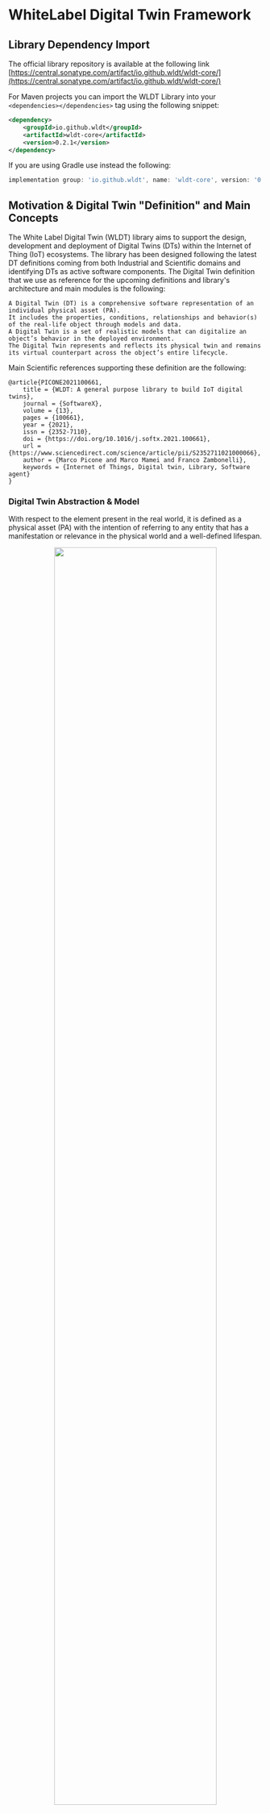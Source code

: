 # WhiteLabel Digital Twin Framework

## Library Dependency Import

The official library repository is available at the following link [https://central.sonatype.com/artifact/io.github.wldt/wldt-core/](https://central.sonatype.com/artifact/io.github.wldt/wldt-core/)

For Maven projects you can import the WLDT Library into your ``<dependencies></dependencies>`` tag using the following snippet:

```xml
<dependency>
    <groupId>io.github.wldt</groupId>
    <artifactId>wldt-core</artifactId>
    <version>0.2.1</version>
</dependency>
```

If you are using Gradle use instead the following: 

```groovy
implementation group: 'io.github.wldt', name: 'wldt-core', version: '0.2.1'
```

## Motivation & Digital Twin "Definition" and Main Concepts

The White Label Digital Twin (WLDT) library aims to support the design, development and deployment of Digital Twins (DTs) 
within the Internet of Thing (IoT) ecosystems. The library has been designed following the latest DT definitions 
coming from both Industrial and Scientific domains and identifying DTs as active software components. 
The Digital Twin definition that we use as reference for the upcoming definitions and library's architecture and main 
modules is the following:

```text
A Digital Twin (DT) is a comprehensive software representation of an individual physical asset (PA). 
It includes the properties, conditions, relationships and behavior(s) of the real-life object through models and data. 
A Digital Twin is a set of realistic models that can digitalize an object’s behavior in the deployed environment. 
The Digital Twin represents and reflects its physical twin and remains its virtual counterpart across the object’s entire lifecycle.
```
Main Scientific references supporting these definition are the following: 

```
@article{PICONE2021100661,
    title = {WLDT: A general purpose library to build IoT digital twins},
    journal = {SoftwareX},
    volume = {13},
    pages = {100661},
    year = {2021},
    issn = {2352-7110},
    doi = {https://doi.org/10.1016/j.softx.2021.100661},
    url = {https://www.sciencedirect.com/science/article/pii/S2352711021000066},
    author = {Marco Picone and Marco Mamei and Franco Zambonelli},
    keywords = {Internet of Things, Digital twin, Library, Software agent}
}
```

### Digital Twin Abstraction & Model 

With respect to the element present in the real world, 
it is defined as a physical asset (PA) with the intention of referring to any entity 
that has a manifestation or relevance in the physical world and a well-defined lifespan.

<div align="center">
  <img class="center" src="images/abstract_dt_structure.jpeg" width="80%">
</div>

The previous Figure schematically illustrates the main component of an abstract Digital Twin and clarifies its 
responsibility to be a bridge between the cyber and the physical world. 
The blueprint components (then mapped into the WLDT Library) are:

- **Physical Interface** The entity in charge of both the initial *digitalization* o *shadowing* process and the perpetual responsibility
to keep the DT and PA in synch during its life cycle. It can execute multiple **Physical Asset Adapters** to interact with the PA and detect and
digitalize the physical event coming from the physical entity according to its nature and the supported protocols and data formats (e.g., through HTTP and JSON).
- **Digital Interface** The component complementary to the Physical Interface and in charge of handling DT's internal variations and events 
towards external digital entities and consumers.  It executes multiple and reusable **Digital Adapters** in charge of handling digital interactions and events 
and responsible for making the DT interoperable with external applications.
- **DT's Model** The module defining the DT's behaviour and its augmented functionalities. It supports the execution of different configurable
and reusable modules and functionalities handling both physical and digial events according to the implemented behaviour.
Furthermore, the Model is the component responsible to handle and keep updated the Digital Twin State as described in the following sections.

The Digital Twin ``Model``(M) allows capturing and representing the PA at an appropriate level of abstraction, 
i.e., avoiding irrelevant aspects for its purpose and modeling only domain-level information rather than technological ones. 
Finally, the link between the physical and digital copy is defined as shadowing. Specifically, 
the term defines the process that enables continuous and (almost) real-time updating of the internal state of the DT in relation to changes 
that occur in the PA.

Each DT is thus equipped with an internal model, which defines how the PA is represented in the digital level. 
The DT's representation denoted as **Digital Twin State** supported and defined through M is defined in terms of:

- **Properties**: represent the observable attributes of the corresponding PA as labeled data 
whose values can dynamically change over time, in accordance with the evolution of the PA's state.
- **Events**: represent the domain-level events that can be observed in the PA.
- **Relationships**: represent the links that exist between the modeled PA and other physical
assets of the organizations through links to their corresponding Digital Twins. 
Like properties, relationships can be observed, dynamically created, and change over time, 
but unlike properties, they are not properly part of the PA's state but of its operational context 
(e.g., a DT of a robot within a production line).
- **Actions**: represent the actions that can be invoked on the PA through interaction with the DT or directly 
on the DT if they are not directly available on the PA (the DT is augmenting the physical capabilities).

Once the model M is defined, the dynamic state of the DT (SDT) can be defined by through the combination of 
its *properties*, *events*, *relationships* and *actions* associated to the DT *timestamp* that represents the current time of
synchronization between the physical and digital counterparts.

### The Shadowing Process

The *shadowing* process (also known as replication of digitalization) allows to keep the 
Digital Twin State synchronized with that of the corresponding physical resource 
according to what is defined by the model M. Specifically, each relevant update of the PA state (SPA) 
is translated into a sequence of 3 main steps:

- each relevant change in physical asset state is modeled by a ``physical_event`` (``e_pa``);
- the event is propagated to the DT;
- given the new ``physical_event``, the DT's is updated through the application of a *shadowing function*, 
which depends on the model M

The shadowing process allows also the DT to reflect and invoke possible actions of the PA.
The DT receives an action request (denoted as ``digital_action``) on its digital interface, applies the shadowing function to validate it and then 
propagates the request through its physical interface. 
An important aspect to emphasize is that the request for a ``digital_action`` does not 
directly change the state of the DT since any changes can only occur as a result of the 
shadowing function from the PA to the DT, as described earlier.

### Digital Twin Life Cycle

<p align="center">
  <img class="center" src="images/life_cycle.jpeg" width="80%">
</p>

The modeling of the concept of DT includes also the definition and characterization of its life cycle. 
Based on the scientific literature, we model (and then map into the library) a life cycle with 5 states 
through which the DT goes from when it is executed to when it is stopped. 
The previous Figure shows a graphical representation of the life cycle with the following steps:

- **Operating & Not Bound**: this is the state in which the DT is located following the initialization phase, 
indicating that all internal modules of the DT are active but there is no association yet with the corresponding PA.
- **Bound**: this is the state in which the DT transitions following the correct execution of the binding procedure. 
The binding procedure allows to connect the two parts and enables bidirectional flow of events.
- **Shadowed**: this is the state reached by the DT when the shadowing process begins and its state 
is correctly synchronized with that of the PA.
- **Out of Sync**: this is the state that determines the presence of errors in the shadowing process.
When in this state, the DT is not able to handle either state alignment events or those generated 
by the application layer.
- **Done**: this is the state that the DT reaches when the shadowing process is stopped, 
but the DT continues to be active to handle requests coming from external applications.

#### From Unbound to Bound

Taking into account the target reference Life Cycle the first point to address is how we can move from an `UnBound` state
to a `Bound` condition with respect to the relationship with the Physical Layer. 

<p align="center">
  <img class="center" src="images/unbound_to_bound.jpeg" width="80%">
</p>

The previous Figure illustrates a simple scenario where a Physical Asset uses two protocols (P1 and P2) to communicate and it is 
connected to the Digital Twin through a DT's Physical Interface enabled with two dedicated Adapters for protocol P1 and P2.
In order to move from the Unbound to Bound state the DT should be aware of the description of the target asset with respect to
the two protocols. For example through P1 the asset exposes telemetry data (e.g., light bulb status and energy consumption) 
while on P2 allows incoming action requests (e.g., turn on/off the light). The Digital Twin can start the shadowing process 
only when it is bound and has a description of the properties and capabilities of the associated physical counterpart.
The schematic procedure is illustrated in the following Figure: 

<p align="center">
  <img class="center" src="images/unbound_to_bound_steps.jpeg" width="80%">
</p>

Involved steps are: 

1. The Adapter P1 communicates with the PA through Protocol 1 and provides a ``Physical Asset Description`` from its perspective
2. The Adapter P2 communicates with the PA through Protocol 2 and provides a ``Physical Asset Description`` from its perspective
3. Only when all Physical Adapters have been correctly bound (it may require time) to the Physical Asset and the associated ``Physical Asset Descriptions`` 
have been generated, the DT can move from UnBound to Bound

Main core aspects associated to the concept of Physical Asset Description (PAD) are the following: 

- It is used to describe the list of **properties**, **actions** and **relationships** of a Physical Asset
- Each Physical Adapter generates a dedicated PAD associated to its perspective on the Physical Assets 
and its capabilities to read data and execute actions
- It is a responsibility of the DT to handle multiple descriptions in order to build the digital replica
- It will be used by the DT to handle the shadowing process and keep the digital replica synchronized with the physical counterpart

#### From Bound to Shadowed

Following the same approach described in the previous step we need to define a procedure to allow the DT to move from  a `Bound` state
to a `Shadowed` condition where the twin identified the interesting capabilities of the Physical Asset that has to be 
digitalized and according to the received Physical Asset Descriptions start the shadowing procedure to be synchronized with the physical world.

<p align="center">
  <img class="center" src="images/bound_to_shadowed.jpeg" width="80%">
</p>

As schematically illustrated in the previous Figure, involved steps are:

1. The Model defines which properties should be monitored on the Physical Asset and start observing 
them through the target adapters
2. Involved Physical Adapters communicate with the Physical Asset, receive data and generate Events (ePA) 
to notify about physical property changes
3. Received ePA will be used by the Digital Twin Model in order to run the
Shadowing function and compute the new DT State
4. The DT can move from the Bound to Shadowed phase until it is able to maintain a proper synchronization 
with the physical asset over time through its shadowing process and the generation and maintenance of the DT's State

The Digital Twin State is structured and characterized by the following elements:

- A list of properties
- A list of actions
- A list of relationships

Listed elements can be directly associated to the corresponding element of the Physical Asset or generated by DT Model 
combining multiple physical properties, actions or relationships at the same time. The Digital Twin State can be managed
through the Shadowing Function and exposes a set of methods for its manipulated. When there is a change in the DT State an event (eDT) will be generated

The manipulation of DT's State generates a set of DT's events (eDT) associated to each specific variation and evolution of the 
twin during its life cyle. These events are used by the Digital Interface and in particular by its Digital Adapters to 
expose the DT's State, its properties and capabilities to the external digital world. At the same time, eDT can be used by
Digital Adapters to trigger action on the DT and consequently to propagate (if acceptable and/or needed) 
the incoming request to the physical assets bound with the target DT. Supported events are illustrated in the following 
schema. 

<p align="center">
  <img class="center" src="images/wldt_digital_events.jpeg" width="80%">
</p>


## Library Structure & Basic Concepts

The WLDT framework intends to maximize modularity, re-usability and flexibility in order to effectively mirror
physical smart objects in their digital counterparts.  The proposed library focuses on the simplification of twins
design and development aiming to provide a set of core features and functionalities for the widespread
adoption of Internet of Things DTs applications.

A WLDT instance is a general purpose software entity
implementing all the features and functionalities of a Digital Twin running
in cloud or on the edge. It has the peculiar characteristic
to be generic and ``attachable'' to any physical thing in order to
impersonate and maintain its digital replica and extend the provided functionalities
for example through the support of additional protocols or a specific translation
or normalization for data and formats.

Hereafter, the requirements that led the design and development of the WLDT framework are:
- i) Simplicity - with WLDT developers must have the possibility to easily create a new instance by using
  existing modules or customizing the behavior according the need of their application scenario;
- ii) Extensibility - while WLDT must be as simple and light as possible,
  the API should be also easily extendible in order to let programmers to personalize
  the configuration and/or to add new features loading and executing multiple modules at the same times;
- iii) Portability & Micorservice Readiness - a digital twin implemented through WLDT must
  be able to run on any platform without changes and customization. Our goal is to have a simple and light core engine
  with a strategic set of IoT-oriented features allowing the developer to easily create DT applications modeled
  as independent software agents and packed as microservices.

In the following Figure, the main components that make up the architecture of WLDT are represented, 
and thus through which the individual Digital Twin is implemented. 
Specifically, from the image it is possible to identify the three levels on which the 
architecture is developed: the one related to the ``core`` of the library, the one that ``models`` the DT, 
and finally, that of the ``adapters``.

<p align="center">
  <img class="center" src="images/wldt_structure.jpeg" width="80%">
</p>

Each of this core components has the following main characteristics:

- **WLDT Engine**: Defines the multi-thread engine of the library allowing the execution and monitoring of 
multiple workers simultaneously. Therefore, the it is also responsible for orchestrating 
the different internal modules of the architecture while keeping track of each one, and it can be 
considered the core of the DT itself
- **WLDT Event Bus**: Represents the internal Event Bus, designed to support communication between 
the different components of the DT's instance. It allows defining customized events to model 
both physical and digital input and outputs. Each WLDT's component can publish on the shared Event Bus and define 
an Event Filter to specify which types of events it is interested in managing, 
associating a specific callback to each one to process the different messages.
- **WLDT Workers**: Models the basic internal component and actually constitutes 
the single executable element by the WLDT Engine. 
Except for the Digital Twin State, each of the modules described later defines a specific implementation of a WLDT Worker.
- **Digital Twin State**:  It structures the state of the DT by defining the list of properties, events, and actions. 
The different instances included in the lists can correspond directly to elements of the physical asset 
or can derive from their combination, in any case, it is the Shadowing Model Function (SMF) that defines 
the mapping, following the model defined by the designer. 
This component also exposes a set of methods to allow SMF manipulation. 
Every time the Digital Twin State is modified, the latter generates the corresponding DT's event to notify all the components 
about the variation. 
- **Shadowing Model Function**: It is the library component responsible for defining the behavior of 
the Digital Twin by interacting with the Digital Twin State. 
Specifically, it implements the shadowing process that allows keeping the 
DT synchronized with its physical entity. 
This component is based on a specific implementation of a WLDT Worker called Model Engine,
in order to be executed by the WLDT Engine.
The Shadowing Model Function is the fundamental component that must be extended by the DT designer 
to concretize its model. 
The shadowing function observes the life cycle of the Digital Twin to be notified of the different state changes. 
For example, it is informed when the DT enters the Bound state, i.e. when its Physical Adapters
have completed the binding procedure with the physical asset. This component also allows the designer
 to define the behavior of the DT in case a property is modified, an event is triggered, or an action is invoked.
- **Physical Adapter**: It defines the essential functionalities that the individual extensions, 
related to specific protocols, must implement. 
As provided by the DT definition, a DT can be equipped with multiple Physical Adapters 
in order to manage communication with the corresponding physical entity. 
Each will produce a Physical Asset Description (PAD), 
i.e., a description of the properties, events, actions, and relationships 
 that the physical asset exposes through the specific protocol. 
The DT transitions from the Unbound to the Bound state when all its Physical Adapters 
have produced their respective PADs. 
The Shadowing Model Function, following the DT model, 
selects the components of the various PADs that it is interested in managing.
- **Digital Adapter**: It provides the set of callbacks that each specific implementation can use
to be notified of changes in the DT state. 
Symmetrically to what happens with Physical Adapters, a Digital Twin can define 
multiple Digital Adapters to expose its state and functionality through different protocols.

Therefore, to create a Digital Twin using WLDT, it is necessary to define a Shadowing Model Function and 
at least one Physical Adapter and one Digital Adapter, in order to enable connection with the physical 
entity and allow the DT to be used by external applications. Once the 3 components are defined, 
it is possible to instantiate the WLDT Engine and, subsequently, start the lifecycle of the DT. 
In the following sections we will go through the fundamental steps to start working with the library and creating all 
the basic modules to design, develop and execute our first Java Digital Twin.

## Getting started

The steps that we have to follow in order to create our first (and super simple) Digital Twin are the following: 

- Physical Adapter
- Shadowing Function
- Digital Adapter
- Digital Twin Process

### Physical Adapter

The developer can use an existing Physical Adapter or create a new one to handle the communication with a specific physical twin. 
In this documentation we focus on the creation of a new Physical Adapter in order to explain library core functionalities. 
However, existing Physical Adapters can be found on the official repository and linked in the core documentation and webpage ([WLDT-GitHub](https://github.com/wldt)). 

In general WLDT Physical Adapter extends the class ``PhysicalAdapter`` and it is responsible to talk with the physical world and handling the following main tasks:
  - Generate a PAD describing the properties, events, actions and relationships available on the physical twin using the class ``PhysicalAssetDescription``
  - Generate Physical Event using the class ``PhysicalAssetEventWldtEvent`` associated to the variation of any aspect of the physical state (properties, events, and relationships)
  - Handle action request coming from the Digital World through the DT Shadowing Function by implementing the method ``onIncomingPhysicalAction`` and processing events modeled through the class ``PhysicalAssetActionWldtEvent``

Create a new class called ``TestPhysicalAdapter`` extending the library class ``PhysicalAdapter`` and implement the following methods: 
- ``onAdapterStart``: A callback method used to notify when the adapter has been effectively started withing the DT's life cycle
- ``onAdapterStop``: A call method invoked when the adapter has been stopped and will be dismissed by the core
- ``onIncomingPhysicalAction``: The callback method called when a new ``PhysicalAssetActionWldtEvent`` is sent by the Shadowing Function upon the receiving of a valid Digital Action through a Digital Adapter

Then you have to create a constructor for your Physical Adapter with a single String parameter representing the id of the adapter. 
This id will be used internally by the library to handle and coordinate multiple adapters, adapts logs and execute functions upon the arrival of a new event. 
The resulting empty class will the following: 

```java
public class TestPhysicalAdapter extends PhysicalAdapter {

    public TestPhysicalAdapter(String id) {
        super(id);
    }

    @Override
    public void onIncomingPhysicalAction(PhysicalAssetActionWldtEvent<?> physicalAssetActionWldtEvent) {
        
    }

    @Override
    public void onAdapterStart() {

    }

    @Override
    public void onAdapterStop() {

    }
}
```
In our test Physical Adapter example we are going to emulate the communication with an Internet of Things device with the following sensing and actuation characteristics: 

- A Temperature Sensor generating data about new measurements
- The possibility to generate OVER-HEATING events
- An action to set the target desired temperature resource

The first step will be to generate and publish the ``PhysicalAssetDescription`` (PAD) to describe the capabilities and the characteristics of our object allowing 
the Shadowing Function to decide how to digitalize its physical counterpart.
***Of course in our case the PAD is generated manually but according to the nature of the 
connected physical twin it can be automatically generated starting from a discovery or a configuration passed to the adapter.***

The generation of the PAD for each active Physical Adapter is the fundamental DT process to handle the binding procedure 
and to allow the Shadowing Function and consequently the core of the twin to be aware of what is available in the physical world and 
consequently decide what to observe and digitalize.

In order to publish the PAD we can update the onAdapterStart method with the following lines of code: 

```java
private final static String TEMPERATURE_PROPERTY_KEY = "temperature-property-key";
private final static String OVERHEATING_EVENT_KEY = "overheating-event-key";
private final static String SET_TEMPERATURE_ACTION_KEY = "set-temperatura-action-key";

@Override
public void onAdapterStart() {
    try {
        //Create an empty PAD
        PhysicalAssetDescription pad = new PhysicalAssetDescription();
        
        //Add a new Property associated to the target PAD with a key and a default resource
        PhysicalAssetProperty<Double> temperatureProperty = new PhysicalAssetProperty<Double>(TEMPERATURE_PROPERTY_KEY, 0.0);
        pad.getProperties().add(temperatureProperty);
        
        //Add the declaration of a new type of generated event associated to a event key
        // and the content type of the generated payload
        PhysicalAssetEvent overheatingEvent = new PhysicalAssetEvent(OVERHEATING_EVENT_KEY, "text/plain");
        pad.getEvents().add(overheatingEvent);
        
        //Declare the availability of a target action characterized by a Key, an action type
        // and the expected content type and the request body
        PhysicalAssetAction setTemperatureAction = new PhysicalAssetAction(SET_TEMPERATURE_ACTION_KEY, "temperature.actuation", "text/plain");
        pad.getActions().add(setTemperatureAction);
        
        //Notify the new PAD to the DT's Shadowing Function
        this.notifyPhysicalAdapterBound(pad);
        
        //TODO add here the Device Emulatio method 
        
    } catch (PhysicalAdapterException | EventBusException e) {
        e.printStackTrace();
    }
}
```

Now we need a simple code to emulate the generation of new temperature measurements and over-heating events.
In a real Physical Adapter implementation we have to implement the real communication with the physical twin in
order to read its state variation over time according to the supported protocols. 
In our simplified Physical Adapter we can the following function:

```java
private final static int MESSAGE_UPDATE_TIME = 1000;
private final static int MESSAGE_UPDATE_NUMBER = 10;
private final static double TEMPERATURE_MIN_VALUE = 20;
private final static double TEMPERATURE_MAX_VALUE = 30;

private Runnable deviceEmulation(){
    return () -> {
        try {

            //Sleep 5 seconds to emulate device startup
            Thread.sleep(5000);
            
            //Create a new random object to emulate temperature variations
            Random r = new Random();
            
            //Publish an initial Event for a normal condition
            publishPhysicalAssetEventWldtEvent(new PhysicalAssetEventWldtEvent<>(OVERHEATING_EVENT_KEY, "normal"));
            
            //Emulate the generation on 'n' temperature measurements
            for(int i = 0; i < MESSAGE_UPDATE_NUMBER; i++){

                //Sleep to emulate sensor measurement
                Thread.sleep(MESSAGE_UPDATE_TIME);
                
                //Update the 
                double randomTemperature = TEMPERATURE_MIN_VALUE + (TEMPERATURE_MAX_VALUE - TEMPERATURE_MIN_VALUE) * r.nextDouble(); 
                
                //Create a new event to notify the variation of a Physical Property
                PhysicalAssetPropertyWldtEvent<Double> newPhysicalPropertyEvent = new PhysicalAssetPropertyWldtEvent<>(TEMPERATURE_PROPERTY_KEY, randomTemperature);
                
                //Publish the WLDTEvent associated to the Physical Property Variation
                publishPhysicalAssetPropertyWldtEvent(newPhysicalPropertyEvent);
            }
            
            //Publish a demo Physical Event associated to a 'critical' overheating condition
            publishPhysicalAssetEventWldtEvent(new PhysicalAssetEventWldtEvent<>(OVERHEATING_EVENT_KEY, "critical"));

        } catch (EventBusException | InterruptedException e) {
            e.printStackTrace();
        }
    };
}
```

Now we have to call the ``deviceEmulationFunction()`` inside the ``onAdapterStart()`` triggering its execution and emulating the physical counterpart of our DT.
To do that add the following line at the end of the ``onAdapterStart()`` method after the ``this.notifyPhysicalAdapterBound(pad);``.

The last step will be to handle an incoming action trying to set a new temperature on the device by implementing the method ``onIncomingPhysicalAction()``.
This method will receive a ``PhysicalAssetActionWldtEvent<?> physicalAssetActionWldtEvent`` associated to the action request generated by the shadowing function. 
Since a Physical Adapter can handle multiple action we have to check both ``action-key`` and ``body`` type in order to properly process the action (in our case just logging the request).
The new update method will result like this:

```java
@Override
public void onIncomingPhysicalAction(PhysicalAssetActionWldtEvent<?> physicalAssetActionWldtEvent) {
    try{

        if(physicalAssetActionWldtEvent != null
                && physicalAssetActionWldtEvent.getActionKey().equals(SET_TEMPERATURE_ACTION_KEY)
                && physicalAssetActionWldtEvent.getBody() instanceof String) {
            System.out.println("Received Action Request: " + physicalAssetActionWldtEvent.getActionKey()
                    + " with Body: " + physicalAssetActionWldtEvent.getBody());
        }
        else
            System.err.println("Wrong Action Received !");

    }catch (Exception e){
        e.printStackTrace();
    }
}
```

The overall class will result as following: 

```java
import it.wldt.adapter.physical.*;
import it.wldt.adapter.physical.event.PhysicalAssetActionWldtEvent;
import it.wldt.adapter.physical.event.PhysicalAssetEventWldtEvent;
import it.wldt.adapter.physical.event.PhysicalAssetPropertyWldtEvent;
import it.wldt.exception.EventBusException;
import it.wldt.exception.PhysicalAdapterException;

import java.util.Random;

public class TestPhysicalAdapter extends PhysicalAdapter {

    private final static String TEMPERATURE_PROPERTY_KEY = "temperature-property-key";
    private final static String OVERHEATING_EVENT_KEY = "overheating-event-key";
    private final static String SET_TEMPERATURE_ACTION_KEY = "set-temperature-action-key";

    private final static int MESSAGE_UPDATE_TIME = 1000;
    private final static int MESSAGE_UPDATE_NUMBER = 10;
    private final static double TEMPERATURE_MIN_VALUE = 20;
    private final static double TEMPERATURE_MAX_VALUE = 30;

    public TestPhysicalAdapter(String id) {
        super(id);
    }

    @Override
    public void onIncomingPhysicalAction(PhysicalAssetActionWldtEvent<?> physicalAssetActionWldtEvent) {
        try{

            if(physicalAssetActionWldtEvent != null
                    && physicalAssetActionWldtEvent.getActionKey().equals(SET_TEMPERATURE_ACTION_KEY)
                    && physicalAssetActionWldtEvent.getBody() instanceof Double) {
                System.out.println("Received Action Request: " + physicalAssetActionWldtEvent.getActionKey()
                        + " with Body: " + physicalAssetActionWldtEvent.getBody());
            }
            else
                System.err.println("Wrong Action Received !");

        }catch (Exception e){
            e.printStackTrace();
        }
    }

    @Override
    public void onAdapterStart() {
        try {
            //Create an empty PAD
            PhysicalAssetDescription pad = new PhysicalAssetDescription();

            //Add a new Property associated to the target PAD with a key and a default resource
            PhysicalAssetProperty<Double> temperatureProperty = new PhysicalAssetProperty<Double>(TEMPERATURE_PROPERTY_KEY, 0.0);
            pad.getProperties().add(temperatureProperty);

            //Add the declaration of a new type of generated event associated to a event key
            // and the content type of the generated payload
            PhysicalAssetEvent overheatingEvent = new PhysicalAssetEvent(OVERHEATING_EVENT_KEY, "text/plain");
            pad.getEvents().add(overheatingEvent);

            //Declare the availability of a target action characterized by a Key, an action type
            // and the expected content type and the request body
            PhysicalAssetAction setTemperatureAction = new PhysicalAssetAction(SET_TEMPERATURE_ACTION_KEY, "temperature.actuation", "text/plain");
            pad.getActions().add(setTemperatureAction);

            //Notify the new PAD to the DT's Shadowing Function
            this.notifyPhysicalAdapterBound(pad);

            //Start Device Emulation
            new Thread(deviceEmulation()).start();

        } catch (PhysicalAdapterException | EventBusException e) {
            e.printStackTrace();
        }
    }

    @Override
    public void onAdapterStop() {

    }

    private Runnable deviceEmulation(){
        return () -> {
            try {

                //Sleep 5 seconds to emulate device startup
                Thread.sleep(5000);

                //Create a new random object to emulate temperature variations
                Random r = new Random();

                //Publish an initial Event for a normal condition
                publishPhysicalAssetEventWldtEvent(new PhysicalAssetEventWldtEvent<>(OVERHEATING_EVENT_KEY, "normal"));

                //Emulate the generation on 'n' temperature measurements
                for(int i = 0; i < MESSAGE_UPDATE_NUMBER; i++){

                    //Sleep to emulate sensor measurement
                    Thread.sleep(MESSAGE_UPDATE_TIME);

                    //Update the
                    double randomTemperature = TEMPERATURE_MIN_VALUE + (TEMPERATURE_MAX_VALUE - TEMPERATURE_MIN_VALUE) * r.nextDouble();

                    //Create a new event to notify the variation of a Physical Property
                    PhysicalAssetPropertyWldtEvent<Double> newPhysicalPropertyEvent = new PhysicalAssetPropertyWldtEvent<>(TEMPERATURE_PROPERTY_KEY, randomTemperature);

                    //Publish the WLDTEvent associated to the Physical Property Variation
                    publishPhysicalAssetPropertyWldtEvent(newPhysicalPropertyEvent);
                }

                //Publish a demo Physical Event associated to a 'critical' overheating condition
                publishPhysicalAssetEventWldtEvent(new PhysicalAssetEventWldtEvent<>(OVERHEATING_EVENT_KEY, "critical"));

            } catch (EventBusException | InterruptedException e) {
                e.printStackTrace();
            }
        };
    }
}
```

Both Physical Adapters and Digital Adapters can be defined natively with a custom configuration provided by the developer
as illustrated in the dedicated Section: [Configurable Physical & Digital Adapters](#configurable-physical-and-digital-adapters).

### Shadowing Function

After the definition of the Physical Adapter it is time to start implementing the core of our DT through the definition of 
its shadowing function in charge of: 

- Handle received PAD from Physical Adapters in order to device which properties, events, relationships or actions available on connected physical twins should be mapped and managed into the DT State
- Manage incoming notifications/callbacks associated to the variation of physical properties (e.g, temperature variation) or the generation of physical event (e.g., overheating) 
- Process action requests from the digital world that should be validated and forward to the correct Physical Adapter in order to trigger the associated actions on the physical world 

The Shadowing Function has the responsibility to build and maintain the updated state of the Digital Twin.
The Interface used to do that is ```IDigitalTwinState``` and the operational implementation is called ```DefaultDigitalTwinState```.
The Shadowing Function has direct access (reading and writing) to the Digital Twin State through the variable called: ```digitalTwinState```.
Available main methods on that class instance are: 

- Properties: 
  - ```getProperty(String propertyKey)```: Retrieves if present the target DigitalTwinStateProperty by Key
  - ```containsProperty(String propertyKey)```: Checks if a target Property Key is already available in the current Digital Twin's State
  - ```getPropertyList()```: Loads the list of available Properties (described by the class DigitalTwinStateProperty) available on the Digital Twin's State
  - ```createProperty(DigitalTwinStateProperty<?> dtStateProperty)```: Allows the creation of a new Property on the Digital Twin's State through the class DigitalTwinStateProperty
  - ```readProperty(String propertyKey)```: Retrieves if present the target DigitalTwinStateProperty by Key
  - ```updateProperty(DigitalTwinStateProperty<?> dtStateProperty)```: Updates the target property using the DigitalTwinStateProperty and the associated Property Key field
  - ```deleteProperty(String propertyKey)```: Deletes the target property identified by the specified key
- Actions: 
  - ```containsAction(String actionKey)```: Checks if a Digital Twin State Action with the specified key is correctly registered
  - ```getAction(String actionKey)```: Loads the target DigitalTwinStateAction by key
  - ```getActionList()```: Gets the list of available Actions registered on the Digital Twin's State
  - ```enableAction(DigitalTwinStateAction digitalTwinStateAction)```: Enables and registers the target Action described through an instance of the DigitalTwinStateAction class
  - ```updateAction(DigitalTwinStateAction digitalTwinStateAction)```: Update the already registered target Action described through an instance of the DigitalTwinStateAction class
  - ```disableAction(String actionKey)```: Disables and unregisters the target Action described through an instance of the DigitalTwinStateAction class
- Events:
  - ```containsEvent(String eventKey)```: Check if a Digital Twin State Event with the specified key is correctly registered
  - ```getEvent(String eventKey)```: Return the description of a registered Digital Twin State Event according to its Key
  - ```getEventList()```: Return the list of existing and registered Digital Twin State Events
  - ```registerEvent(DigitalTwinStateEvent digitalTwinStateEvent)```: Register a new Digital Twin State Event
  - ```updateRegisteredEvent(DigitalTwinStateEvent digitalTwinStateEvent)```: Update the registration and signature of an existing Digital Twin State Event
  - ```unRegisterEvent(String eventKey)```: Un-register a Digital Twin State Event
  - ```notifyDigitalTwinStateEvent(DigitalTwinStateEventNotification<?> digitalTwinStateEventNotification)```: Method to notify the occurrence of the target Digital Twin State Event
- Relationships:
  - ```containsRelationship(String relationshipName)```: Checks if a Relationship Name is already available in the current Digital Twin's State
  - ```createRelationship(DigitalTwinStateRelationship<?> relationship)```: Creates a new Relationships (described by the class DigitalTwinStateRelationship) in the Digital Twin's State
  - ```addRelationshipInstance(String name, DigitalTwinStateRelationshipInstance<?> instance)```: Adds a new Relationship instance described through the class DigitalTwinStateRelationshipInstance and identified through its name
  - ```getRelationshipList()```: Loads the list of existing relationships on the Digital Twin's State through a list of DigitalTwinStateRelationship
  - ```getRelationship(String name)```: Gets a target Relationship identified through its name and described through the class DigitalTwinStateRelationship
  - ```deleteRelationship(String name)```: Deletes a target Relationship identified through its name
  - ```deleteRelationshipInstance(String relationshipName, String instanceKey)```: Deletes the target Relationship Instance using relationship name and instance Key

The basic library class that we are going to extend is called ```ShadowingModelFunction``` and creating a new class named ```TestShadowingFunction``` the resulting 
code is the same after implementing required methods the basic constructor with the id String parameter. 

```java
import it.wldt.adapter.digital.event.DigitalActionWldtEvent;
import it.wldt.adapter.physical.PhysicalAssetDescription;
import it.wldt.adapter.physical.event.PhysicalAssetEventWldtEvent;
import it.wldt.adapter.physical.event.PhysicalAssetPropertyWldtEvent;
import it.wldt.adapter.physical.event.PhysicalAssetRelationshipInstanceCreatedWldtEvent;
import it.wldt.adapter.physical.event.PhysicalAssetRelationshipInstanceDeletedWldtEvent;
import it.wldt.core.model.ShadowingFunction;
import java.util.Map;

public class TestShadowingFunction extends ShadowingModelFunction {

    public TestShadowingFunction(String id) {
        super(id);
    }

    //// Shadowing Function Management Callbacks ////

    @Override
    protected void onCreate() {

    }

    @Override
    protected void onStart() {

    }

    @Override
    protected void onStop() {

    }

    //// Bound LifeCycle State Management Callbacks ////

    @Override
    protected void onDigitalTwinBound(Map<String, PhysicalAssetDescription> adaptersPhysicalAssetDescriptionMap) {

    }

    @Override
    protected void onDigitalTwinUnBound(Map<String, PhysicalAssetDescription> map, String s) {

    }

    @Override
    protected void onPhysicalAdapterBidingUpdate(String s, PhysicalAssetDescription physicalAssetDescription) {

    }

    //// Physical Property Variation Callback ////

    @Override
    protected void onPhysicalAssetPropertyVariation(PhysicalAssetPropertyWldtEvent<?> physicalAssetPropertyWldtEvent) {

    }

    //// Physical Event Notification Callback ////

    @Override
    protected void onPhysicalAssetEventNotification(PhysicalAssetEventWldtEvent<?> physicalAssetEventWldtEvent) {

    }

    //// Physical Relationships Notification Callbacks ////

    @Override
    protected void onPhysicalAssetRelationshipEstablished(PhysicalAssetRelationshipInstanceCreatedWldtEvent<?> physicalAssetRelationshipInstanceCreatedWldtEvent) {

    }

    @Override
    protected void onPhysicalAssetRelationshipDeleted(PhysicalAssetRelationshipInstanceDeletedWldtEvent<?> physicalAssetRelationshipInstanceDeletedWldtEvent) {

    }

    //// Digital Action Received Callbacks ////

    @Override
    protected void onDigitalActionEvent(DigitalActionWldtEvent<?> digitalActionWldtEvent) {

    }
}
```

The methods ```onCreate()```, ```onStart()``` and ```onStop()``` are used to receive callbacks from the DT's core when the Shadowing Function has been effectively created within the twin, is started or stopped 
according to the evolution of its life cycle. In our initial implementation we are not implementing any of them but they can be useful to trigger specific behaviours according to the different phases.

The first method that we have to implement in order to analyze received PAD and build the Digital Twin State in terms of properties, events, relationships and available actions is 
the ```onDigitalTwinBound(Map<String, PhysicalAssetDescription> map)``` method. In our initial implementation we just pass through all the received characteristics recevied from each connected 
Physical Adapter mapping every physical entity into the DT's state without any change or adaptation (Of course complex behaviour can be implemented to customized the digitalization process). 

Through the following method we implement the following behaviour:

- Analyze each received PAD from each connected and active Physical Adapter (in our case we will have just 1 Physical Adapter)
- Iterate over all the received Properties for each PAD and create the same Property on the Digital Twin State
- Start observing target Physical Properties in order to receive notification callback about physical variation through the method ```observePhysicalAssetProperty(property);```
- Analyze received PAD's Events declaration and recreates them also on the DT's State
- Start observing target Physical Event in order to receive notification callback about physical event generation through the method ```observePhysicalAssetEvent(event);```
- Check available Physical Action and enable them on the DT's State. Enabled Digital Action are automatically observed by the Shadowing Function in order to receive action requests from active Digital Adapters

The possibility to manually observe Physical Properties and Event has been introduced to allow the Shadowing Function to decide what 
to do according to the nature of the property or of the target event. For example in some cases with static properties it will not be necessary 
to observe any variation and it will be enough to read the initial resource to build the digital replica of that specific property.

```java
@Override
protected void onDigitalTwinBound(Map<String, PhysicalAssetDescription> adaptersPhysicalAssetDescriptionMap) {

    try{

        //Iterate over all the received PAD from connected Physical Adapters
        adaptersPhysicalAssetDescriptionMap.values().forEach(pad -> {

            //Iterate over all the received PAD from connected Physical Adapters
            adaptersPhysicalAssetDescriptionMap.values().forEach(pad -> {
                pad.getProperties().forEach(property -> {
                try {
                    
                    //Create and write the property on the DT's State
                    this.digitalTwinState.createProperty(new DigitalTwinStateProperty<>(property.getKey(),(Double) property.getInitialValue()));
            
                    //Start observing the variation of the physical property in order to receive notifications
                    //Without this call the Shadowing Function will not receive any notifications or callback about
                    //incoming physical property of the target type and with the target key
                    this.observePhysicalAssetProperty(property);
        
                } catch (Exception e) {
                    e.printStackTrace();
                }
            });

            //Iterate over available declared Physical Events for the target Physical Adapter's PAD
            pad.getEvents().forEach(event -> {
                try {

                    //Instantiate a new DT State Event with the same key and type
                    DigitalTwinStateEvent dtStateEvent = new DigitalTwinStateEvent(event.getKey(), event.getType());

                    //Create and write the event on the DT's State
                    this.digitalTwinState.registerEvent(dtStateEvent);

                    //Start observing the variation of the physical event in order to receive notifications
                    //Without this call the Shadowing Function will not receive any notifications or callback about
                    //incoming physical events of the target type and with the target key
                    this.observePhysicalAssetEvent(event);

                } catch (Exception e) {
                    e.printStackTrace();
                }
            });

            //Iterate over available declared Physical Actions for the target Physical Adapter's PAD
            pad.getActions().forEach(action -> {
                try {

                    //Instantiate a new DT State Action with the same key and type
                    DigitalTwinStateAction dtStateAction = new DigitalTwinStateAction(action.getKey(), action.getType(), action.getContentType());

                    //Enable the action on the DT's State
                    this.digitalTwinState.enableAction(dtStateAction);

                } catch (Exception e) {
                    e.printStackTrace();
                }
            });

        });

        //Start observation to receive all incoming Digital Action through active Digital Adapter
        //Without this call the Shadowing Function will not receive any notifications or callback about
        //incoming request to execute an exposed DT's Action
        observeDigitalActionEvents();

        //Notify the DT Core that the Bounding phase has been correctly completed and the DT has evaluated its
        //internal status according to what is available and declared through the Physical Adapters
        notifyShadowingSync();

    }catch (Exception e){
        e.printStackTrace();
    }
}
```

In particular the method ```observeDigitalActionEvents()``` should be called start the observation of digital actions and 
to receive all incoming Digital Action through active Digital Adapters. 
Without this call the Shadowing Function will not receive any notifications or callback about 
incoming request to execute an exposed DT's Action. Of course, we have to call this method if we are mapping any digital 
action in our DT. 

Another fundamental method is ```notifyShadowingSync()``` used to notify the DT Core that 
the Bounding phase has been correctly completed and the DT has evaluated its  internal status according 
to what is available and declared through the Physical Adapters.

As mentioned, in the previous example the Shadowing Function does not apply any control or check on the nature of declared 
physical property. Of course in order to have a more granular control, it will be possible to use property ``Key`` or any other field or even
the type of the instance through an ```instanceof``` check to implement different controls and behaviours.

A variation (only for the property management code) to the previous method can be the following:

```java
//Iterate over available declared Physical Property for the target Physical Adapter's PAD 
pad.getProperties().forEach(property -> {
    try {

        //Check property Key and Instance of to validate that is a Double
        if(property.getKey().equals("temperature-property-key")
                && property.getInitialValue() != null
                &&  property.getInitialValue() instanceof Double) {

            //Instantiate a new DT State Property of the right type, the same key and initial resource
            DigitalTwinStateProperty<Double> dtStateProperty = new DigitalTwinStateProperty<Double>(property.getKey(),(Double) property.getInitialValue());

            //Create and write the property on the DT's State
            this.digitalTwinState.createProperty(dtStateProperty);

            //Start observing the variation of the physical property in order to receive notifications
            //Without this call the Shadowing Function will not receive any notifications or callback about
            //incoming physical property of the target type and with the target key
            this.observePhysicalAssetProperty(property);
        }

    } catch (Exception e) {
        e.printStackTrace();
    }
});
```

The next method that we have to implement in order to properly define and implement the behaviour of our DT through its
ShadowingModelFunction are: 

- ```onPhysicalAssetPropertyVariation```: Method called when a new variation for a specific Physical Property has been detected
by the associated Physical Adapter. The method receive as parameter a specific WLDT Event called ```PhysicalAssetPropertyWldtEvent<?> physicalPropertyEventMessage``` 
containing all the information generated by the Physical Adapter upon the variation of the monitored physical counterpart.
- ```onPhysicalAssetEventNotification```: Callback method used to be notified by a PhysicalAdapter about the generation of a Physical Event.
As for the previous method, also this function receive a WLDT Event parameter of type ```onPhysicalAssetEventNotification(PhysicalAssetEventWldtEvent<?> physicalAssetEventWldtEvent)```)
containing all the field of the generated physical event.
- ```onDigitalActionEvent```: On the opposite this method is triggered from one of the active Digital Adapter when an Action request has been received on the Digital Interface. 
The method receive as parameter an instance of the WLDT Event class ```DigitalActionWldtEvent<?> digitalActionWldtEvent``` describing the target digital action request and the associated
body.

For the ```onPhysicalAssetPropertyVariation``` a simple implementation in charge ONLY of mapping the new Physical Property resource 
into the corresponding DT'State property can be implemented as follows: 

```java
@Override
protected void onPhysicalAssetPropertyVariation(PhysicalAssetPropertyWldtEvent<?> physicalPropertyEventMessage) {
    try {
        this.digitalTwinState.updateProperty(new DigitalTwinStateProperty<>(physicalPropertyEventMessage.getPhysicalPropertyId(), physicalPropertyEventMessage.getBody()));
    } catch (WldtDigitalTwinStatePropertyException | WldtDigitalTwinStatePropertyBadRequestException | WldtDigitalTwinStatePropertyNotFoundException | WldtDigitalTwinStateException e) {
        e.printStackTrace();
    }
}
```

In this case as reported in the code, we call the method ```this.digitalTwinState.updateProperty``` on the Shadowing Function 
in order to update an existing DT'State property (previously created in the ```onDigitalTwinBound``` method). 
To update the resource we directly use the received data on the ```PhysicalAssetPropertyWldtEvent``` without any additional check 
or change that might be instead needed in advanced examples.

Following the same principle, a simplified digital mapping between physical and digital state upon the receving of a physical event variation can be the following: 

```java
@Override
protected void onPhysicalAssetEventNotification(PhysicalAssetEventWldtEvent<?> physicalAssetEventWldtEvent) {
    try {
        this.digitalTwinState.notifyDigitalTwinStateEvent(new DigitalTwinStateEventNotification<>(physicalAssetEventWldtEvent.getPhysicalEventKey(), physicalAssetEventWldtEvent.getBody(), physicalAssetEventWldtEvent.getCreationTimestamp()));
    } catch (WldtDigitalTwinStateEventNotificationException | EventBusException e) {
        e.printStackTrace();
    }
}
```

With respect to events management, we use the Shadowint Function method ```this.digitalTwinState.notifyDigitalTwinStateEvent``` to notify
the other DT Components (e.g., Digital Adapters) the incoming Physical Event by creating a new instance of a ```DigitalTwinStateEventNotification``` class
containing all the information associated to the event. Of course, additional controls and checks can be introduced in this
method validating and processing the incoming physical message to define complex behaviours.

The last method that we are going to implement is the ```onDigitalActionEvent``` one where we have to handle an incoming
Digital Action request associated to an Action declared on the DT's State in the ```onDigitalTwinBound``` method.
In that case the Digital Action should be forwarded to the Physical Interface in order to be sent to the physical counterpart
for the effective execution. 

```java
@Override
protected void onDigitalActionEvent(DigitalActionWldtEvent<?> digitalActionWldtEvent) {
    try {
        this.publishPhysicalAssetActionWldtEvent(digitalActionWldtEvent.getActionKey(), digitalActionWldtEvent.getBody());
    } catch (EventBusException e) {
        e.printStackTrace();
    }
}
```

Also in that case we are forwarding the incoming Digital Action request described through the class ```DigitalActionWldtEvent```
to the Physical Adapter with the method of the Shadowing Function denoted as ```this.publishPhysicalAssetActionWldtEvent``` and
passing directly the action key and the target Body. No additional processing or validation have been introduced here, but they might
be required in advanced scenario in order to properly adapt incoming digital action request to what is effectively expected on the 
physical counterpart.

### Digital Adapter 

The las component that we have to implement to complete our first simple Digital Twin definition through the WLDT library is a
Digital Adapter in charge of: 

- Receiving event from the DT's Core related to the variation of properties, events, available actions and relationships
- Expose received information to the external world according to its implementation and the supported protocol
- Handle incoming digital action and forward them to the Core in order to be validated and processed by the Shadowing Function

The basic library class that we are going to extend is called ```DigitalAdapter``` and creating a new class 
named ```TestDigitalAdapter```. The DigitalTwinAdapter class can take as Generic Type the type of Configuration used to configure its behaviours.
In this simplified example we are defining a DigitalAdapter without any Configuration.

A Digital Adapter has direct access to the current DT's State through callbacks or directly in a synchronous way using the 
internal variable called: ```digitalTwinState```. Through it is possibile to navigate all the fields currently composing the state of our Digital Twin.

The Digital Adapter class has e long list of callback and notification method to allow 
the adapter to be updated about all the variation and changes on the twin.
Available callbacks can be summarized as follows:

- Digital Adapter Start/Stop:
    - ```onAdapterStart()```: Feedback when the Digital Adapter correctly starts 
    - ```onAdapterStop()```: Feedback when the Digital Adapter has been stopped
- Digital Twin Life Cycle Notifications:
    - ```onDigitalTwinCreate()```: The DT has been created
    - ```onDigitalTwinStart()```: The DT started
    - ```onDigitalTwinSync(IDigitalTwinState digitalTwinState)```: The DT is Synchronized with its physical counterpart. 
    The current DigitalTwinState is passed as parameter to allow the Digital Adapter to know the current state and consequently
    implement its behaviour
    - ```onDigitalTwinUnSync(IDigitalTwinState digitalTwinState)```: The DT is not synchronized anymore with its physical counterpart.
      The last current DigitalTwinState is passed as parameter to allow the Digital Adapter to know the last state and consequently
      implement its behaviour
    - ```onDigitalTwinStop()```: The DT is stopped
    - ```onDigitalTwinDestroy()```: The DT has been destroyed and the application stopped
- Digital Twin State Description Variation
    - ```onStateChangePropertyCreated(DigitalTwinStateProperty digitalTwinStateProperty)```: A Property has been created on the DT's State. The property is passed as parameter to the method.
    - ```onStateChangePropertyUpdated(DigitalTwinStateProperty digitalTwinStateProperty)```: A Property has been updated on the DT's State. The property is passed as parameter to the method.
    - ```onStateChangePropertyDeleted(DigitalTwinStateProperty digitalTwinStateProperty)```: A Property has been deleted on the DT's State. The last resource of the property is passed as parameter to the method.
    - ```onStateChangeActionEnabled(DigitalTwinStateAction digitalTwinStateAction)```: An Action has been enabled on the DT's State. The action is passed as parameter to the method.
    - ```onStateChangeActionUpdated(DigitalTwinStateAction digitalTwinStateAction)```: An Action has been updated on the DT's State. The action is passed as parameter to the method.
    - ```onStateChangeActionDisabled(DigitalTwinStateAction digitalTwinStateAction)```: An Action has been disabled on the DT's State. The action is passed as parameter to the method.
    - ```onStateChangeEventRegistered(DigitalTwinStateEvent digitalTwinStateEvent)```: An Event has been registered on the DT's State. The event description is passed as parameter to the method.
    - ```onStateChangeEventRegistrationUpdated(DigitalTwinStateEvent digitalTwinStateEvent)```: An Event registration has been updated on the DT's State. The event description is passed as parameter to the method.
    - ```onStateChangeEventUnregistered(DigitalTwinStateEvent digitalTwinStateEvent) ```: An Event has been unregistered from the DT's State. The last event description is passed as parameter to the method.
    - ```onStateChangeRelationshipCreated(DigitalTwinStateRelationship digitalTwinStateRelationship)```: A Relationship description has been added to the DT's State. The Relationship is passed to the method.
    - ```onStateChangeRelationshipInstanceCreated(DigitalTwinStateRelationshipInstance digitalTwinStateRelationshipInstance)```: A Relationship Instance has been added to the DT's State. The Relationship Instance is passed to the method.
    - ```onStateChangeRelationshipDeleted(DigitalTwinStateRelationship digitalTwinStateRelationship)```: A Relationship has been removed from the DT's State. The last Relationship is passed to the method.
    - ```onStateChangeRelationshipInstanceDeleted(DigitalTwinStateRelationshipInstance digitalTwinStateRelationshipInstance)```: A Relationship Instance has been removed from the DT's State. The last Relationship Instance is passed to the method.
- Single Property Variation
    - ```onStatePropertyUpdated(DigitalTwinStateProperty digitalTwinStateProperty)```: Callback to receive a notification when a Property changes. The new property resource is passed as parameter.
    - ```onStatePropertyDeleted(DigitalTwinStateProperty digitalTwinStateProperty)```: Callback to receive a notification when a Property has been deleted. The last property resource is passed as parameter.
- Single Event Notification
    - ```onDigitalTwinStateEventNotificationReceived(DigitalTwinStateEventNotification digitalTwinStateEventNotification)``` 


The core method where a Digital Adapter receive the description of the DT'State is ```onDigitalTwinSync(IDigitalTwinState digitalTwinState)```. 
The Adapter using the parameter ```digitalTwinState``` can analyze available properties, actions, events and relationships and decide how to implement its internal behaviour with the methods presented in [ShadowingFunction](#shadowing-function).
For Properties, Events, Relationships, and Actions a Digital Adapter has the following method to trigger their observation management: 

- Properties:
  - ```observeDigitalTwinStateProperties()```: Enable the observation of all the Digital Twin State properties, when they are created, updated and deleted. 
  With respect to properties an update contains the new resource and no additional observations are required.
  - ```unObserveDigitalTwinStateProperties()```: Cancel the observation of all the Digital Twin State properties, when they are created, updated and deleted.
  - ```observeTargetDigitalTwinProperties(List<String> propertyList)```: Enable the observation of a specific list of Digital Twin State properties, when they are updated and/or deleted. With respect to properties an update contains the new resource and no additional observations are required
  - ```unObserveTargetDigitalTwinProperties(List<String> propertyList)```: Cancel the observation of a target list of properties
  - ```observeDigitalTwinProperty(String propertyKe)```: Enable the observation of a single Digital Twin State properties, when it is updated and/or deleted. With respect to properties an update contains the new resource and no additional observations are required
  - ```unObserveDigitalTwinProperty(String propertyKey)```: Cancel the observation of a single target property
- Actions:
  - ```observeDigitalTwinStateActionsAvailability() ```: Enable the observation of available Digital Twin State Actions.
  Callbacks will be received when an action is enabled, updated or disable.
  The update of an action is associated to the variation of its signature and declaration and it is not associated
  to any attached payload or resource.
  - ```unObserveDigitalTwinStateActionsAvailability()```: Cancel the observation of Digital Twin State Actions
- Events:
  - ```observeDigitalTwinStateEventsAvailability()```: Enable the observation of available Digital Twin State Events.
  Callbacks will be received when an event is registered, updated or unregistered.
  The update of an event is associated to the variation of its signature and declaration and it is not associated
  to any attached payload or resource.
  - ```unObserveDigitalTwinStateEventsAvailability()```: Cancel the observation of Digital Twin State Events
  - ```observeDigitalTwinEventsNotifications(List<String> eventsList)```: Enable the observation of the notification associated to a specific list of Digital Twin State events.
  With respect to event a notification contains the new associated resource
  - ```unObserveDigitalTwinEventsNotifications(List<String> eventsList)```: Cancel the observation of a target list of properties
  - ```observeDigitalTwinEventNotification(String eventKey)```: Enable the observation of the notification associated to a single Digital Twin State event.
  With respect to event a notification contains the new associated resource
  - ```unObserveDigitalTwinEventNotification(String eventKey)```: Cancel the observation of a single target event.
- Relationships:
  - ```observeDigitalTwinRelationshipsAvailability() ```: Enable the observation of available Digital Twin State Relationships.
    Callbacks will be received when a relationship is registered or unregistered.
    The update of a relationship is associated to the variation of its signature and declaration, and it is not associated
    to any attached payload or resource.
  - ```unObserveDigitalTwinRelationshipsAvailability()```: Cancel the observation of a single target relationship.
  - ```observeDigitalTwinRelationship(String relationshipName)```: Enable the observation of a single relationship. The update of a relationship is associated to the variation of its signature and declaration, and it is not associated
    to any attached payload or resource.
  - ```unObserveDigitalTwinRelationship(String relationshipName)```: Cancel the observation of a single target relationship.
  - ```observeDigitalTwinRelationships(List<String> relationshipList)```: Enable the observation of a list of relationship. 
  - The update of a relationship is associated to the variation of its signature and declaration, and it is not associated
    to any attached payload or resource.
  - ```unObserveDigitalTwinRelationships(List<String> relationshipList)```: Cancel the observation of a list of relationship.

The resulting code will be the following after adding the required
methods (still empty) and the basic constructor with the id String parameter is the following:

```java
import it.wldt.adapter.digital.DigitalAdapter;
import it.wldt.core.state.*;

public class TestDigitalAdapter extends DigitalAdapter<Void> {

    public TestDigitalAdapter(String id) {
        super(id, null);
    }

    /**
     * Callback to notify the adapter on its correct startup
     */
    @Override
    public void onAdapterStart() {

    }

    /**
     * Callback to notify the adapter that has been stopped
     */
    @Override
    public void onAdapterStop() {

    }

    /**
     * Notification about a variation on the DT State with a new Property Created (passed as Parameter)
     * @param digitalTwinStateProperty
     */
    @Override
    protected void onStateChangePropertyCreated(DigitalTwinStateProperty digitalTwinStateProperty) {

    }

    /**
     * Notification about a variation on the DT State with an existing Property updated in terms of description (passed as Parameter)
     * @param digitalTwinStateProperty
     */
    @Override
    protected void onStateChangePropertyUpdated(DigitalTwinStateProperty digitalTwinStateProperty) {

    }

    /**
     * Notification about a variation on the DT State with an existing Property Deleted (passed as Parameter)
     * @param digitalTwinStateProperty
     */
    @Override
    protected void onStateChangePropertyDeleted(DigitalTwinStateProperty digitalTwinStateProperty) {

    }

    /**
     * Notification about a variation on the DT State with an existing Property's resource updated (passed as Parameter)
     * @param digitalTwinStateProperty
     */
    @Override
    protected void onStatePropertyUpdated(DigitalTwinStateProperty digitalTwinStateProperty) {

    }

    /**
     * Notification about a variation on the DT State with an existing Property Deleted (passed as Parameter)
     * @param digitalTwinStateProperty
     */
    @Override
    protected void onStatePropertyDeleted(DigitalTwinStateProperty digitalTwinStateProperty) {

    }

    /**
     * Notification of a new Action Enabled on the DT State
     * @param digitalTwinStateAction
     */
    @Override
    protected void onStateChangeActionEnabled(DigitalTwinStateAction digitalTwinStateAction) {

    }

    /**
     * Notification of an update associated to an existing Digital Action
     * @param digitalTwinStateAction
     */
    @Override
    protected void onStateChangeActionUpdated(DigitalTwinStateAction digitalTwinStateAction) {

    }

    /**
     * Notification of Digital Action that has been disabled
     * @param digitalTwinStateAction
     */
    @Override
    protected void onStateChangeActionDisabled(DigitalTwinStateAction digitalTwinStateAction) {

    }

    /**
     * Notification that a new Event has been registered of the DT State
     * @param digitalTwinStateEvent
     */
    @Override
    protected void onStateChangeEventRegistered(DigitalTwinStateEvent digitalTwinStateEvent) {

    }

    /**
     * Notification that an existing Event has been updated of the DT State in terms of description
     * @param digitalTwinStateEvent
     */
    @Override
    protected void onStateChangeEventRegistrationUpdated(DigitalTwinStateEvent digitalTwinStateEvent) {

    }

    /**
     * Notification that an existing Event has been removed from the DT State
     * @param digitalTwinStateEvent
     */
    @Override
    protected void onStateChangeEventUnregistered(DigitalTwinStateEvent digitalTwinStateEvent) {

    }

    /**
     * DT Life Cycle notification that the DT is correctly on Sync
     * @param iDigitalTwinState
     */
    @Override
    public void onDigitalTwinSync(IDigitalTwinState iDigitalTwinState) {

    }

    /**
     * DT Life Cycle notification that the DT is currently Not Sync
     * @param iDigitalTwinState
     */
    @Override
    public void onDigitalTwinUnSync(IDigitalTwinState iDigitalTwinState) {

    }

    /**
     * DT Life Cycle notification that the DT has been created
     */
    @Override
    public void onDigitalTwinCreate() {

    }

    /**
     * DT Life Cycle Notification that the DT has correctly Started
     */
    @Override
    public void onDigitalTwinStart() {

    }

    /**
     * DT Life Cycle Notification that the DT has been stopped
     */
    @Override
    public void onDigitalTwinStop() {

    }

    /**
     * DT Life Cycle Notification that the DT has destroyed
     */
    @Override
    public void onDigitalTwinDestroy() {

    }

    /**
     * Notification that an existing Relationships Instance has been removed
     * @param digitalTwinStateRelationshipInstance
     */
    @Override
    protected void onStateChangeRelationshipInstanceDeleted(DigitalTwinStateRelationshipInstance digitalTwinStateRelationshipInstance) {

    }

    /**
     * Notification that an existing Relationship has been removed from the DT State
     * @param digitalTwinStateRelationship
     */
    @Override
    protected void onStateChangeRelationshipDeleted(DigitalTwinStateRelationship digitalTwinStateRelationship) {

    }

    /**
     * Notification that a new Relationship Instance has been created on the DT State
     * @param digitalTwinStateRelationshipInstance
     */
    @Override
    protected void onStateChangeRelationshipInstanceCreated(DigitalTwinStateRelationshipInstance digitalTwinStateRelationshipInstance) {

    }

    /**
     * Notification that a new Relationship has been created on the DT State
     * @param digitalTwinStateRelationship
     */
    @Override
    protected void onStateChangeRelationshipCreated(DigitalTwinStateRelationship digitalTwinStateRelationship) {

    }

    /**
     * Notification that a Notification for ta specific Event has been received
     * @param digitalTwinStateEventNotification
     */
    @Override
    protected void onDigitalTwinStateEventNotificationReceived(DigitalTwinStateEventNotification digitalTwinStateEventNotification) {

    }
}
```

By default, a Digital Adapter observes all the variation on the DT's State in terms of Properties, Relationships, Actions and Events.
As previously mentioned the observation of DT's State Properties allows to receive also properties variation on the method ```onStateChangePropertyUpdated``` since a property is natively composed by its description (e.g., type) and its 
current resource. On the opposite the observation on DT's State Action, Relationships and Events allow ONLY to receive callbacks when a new entity is added or an update is occurred without receiving updates on values variation. 
To be notified for events and relationships resource variations we should directly call ```observeDigitalTwinEventsNotifications(List<String> eventsList)``` and ```observeDigitalTwinRelationships(List<String> relationshipList)``` (or their version with a single target).

Using this default observation we obtain: 

- Automatic observation of all state variation in terms of the description of Properties, Events, Relationships and Actions
- Automatic callbacks for Properties values updates on the callback method: ```onStateChangePropertyCreated(DigitalTwinStateProperty digitalTwinStateProperty) ```

The only thing that we should add in the ```onDigitalTwinSync(IDigitalTwinState startDigitalTwinState)``` callback is the direct observation for Events and Relationships values.
(We will talk about relationships management in the next Section)

Following this approach we can change our Digital Adapter in the following methods: 

In ```onDigitalTwinSync``` we observe in this first simple implementation only the incoming values for declared Events in the DT'State.
As previously mentioned the observation of any variation of the State structure together with Properties Values are by default observed by any Digital Adapter.
In this method we use the internal variable ```digitalTwinState``` to access the DT's state and find available Events declaration that we would like to observe.

````java
public void onDigitalTwinSync(IDigitalTwinState startDigitalTwinState) {

      try {
          
          //Retrieve the list of available events and observe all variations
          digitalTwinState.getEventList()
                  .map(eventList -> eventList.stream()
                          .map(DigitalTwinStateEvent::getKey)
                          .collect(Collectors.toList()))
                  .ifPresent(eventKeys -> {
                      try {
                          observeDigitalTwinEventsNotifications(eventKeys);
                      } catch (EventBusException e) {
                          e.printStackTrace();
                      }
                  });

      } catch (Exception e) {
          e.printStackTrace();
      }

  }
````

Since the observation of the state if active by default, we can implement the following method to receive variation on DT'State Properties. 
In this simple case our implementation is just a Log on the console, but of course it can be changed to enable to communication of the Digital Twin 
with the external world for example sending the received data on a specific protocol and with a target data format.

```java
@Override
protected void onStateChangePropertyUpdated(DigitalTwinStateProperty digitalTwinStateProperty) {
    System.out.println("[TestDigitalAdapter] -> onStateChangePropertyUpdated(): " + digitalTwinStateProperty);
}
```

Following the same approach we implement the following method to be notified about incoming Events from the DT's Core.

```java
@Override
protected void onDigitalTwinStateEventNotificationReceived(DigitalTwinStateEventNotification<?> digitalTwinStateEventNotification) {
    System.out.println("Event notification received - Event: " + digitalTwinStateEventNotification.getDigitalEventKey() + " body: " + digitalTwinStateEventNotification.getBody());
}
```

Both Physical Adapters and Digital Adapters can be defined natively with a custom configuration provided by the developer
as illustrated in the dedicated Section: [Configurable Physical & Digital Adapters](#configurable-physical-and-digital-adapters).

## Digital Twin Process

Now that we have created the main fundamental element of a DT (Physical Adapter, Shadowing Function and Digital Adapter) we can create Class file with a main to create the WLDT Engine
with the created components and start the DT. 

Create a new Java file called ```TestDigitalTwin``` adding the following code: 
 
```java
import it.wldt.core.engine.DigitalTwin;

public class TestDigitalTwin {

    public static void main(String[] args)  {
        try{

            WldtEngine digitalTwinEngine = new WldtEngine(new TestShadowingFunction("test-shadowing-function"), "test-digital-twin");
            digitalTwinEngine.addPhysicalAdapter(new TestPhysicalAdapter("test-physical-adapter"));
            digitalTwinEngine.addDigitalAdapter(new TestDigitalAdapter("test-digital-adapter"));
            digitalTwinEngine.startLifeCycle();

        }catch (Exception e){
            e.printStackTrace();
        }
    }
}
```

As a first step we create an instance of the ```WldtEngine``` passing our ```TestShadowingFunction``` and the Id of our DT (e.g., test-digital-twin).
Then we can use the created ```digitalTwinEngine``` variable to call the following methods: 

- ```addPhysicalAdapter(...)```: To add a new Physical Adapter to the engine. In our case, we use the class ```TestPhysicalAdapter``` previously created 
- ```addDigitalAdapter(...)```: To add a new Digital Adapter to the engine. In our case, we use the class ```TestDigitalAdapter``` previously created

At the end we are ready to start the DT and we can call the method ```digitalTwinEngine.startLifeCycle()``` to start the engine together with all the defined and configured components.

## Digital Action Management

In this demo implementation, we are going to emulate an incoming Digital Action on the Digital Adapter in order to show how it can be handled by the adapter and 
properly forwarded to the Shadowing Function for validation and the consequent interaction with the Physical Adapter and then with the physical twin.

In order to add a demo Digital Action trigger on the Digital Adapter we add the following method to the ```TestDigitalAdapter``` class:

```java
private Runnable emulateIncomingDigitalAction(){
    return () -> {
        try {

            System.out.println("Sleeping before Emulating Incoming Digital Action ...");
            Thread.sleep(5000);
            Random random = new Random();

            //Emulate the generation on 'n' temperature measurements
            for(int i = 0; i < 10; i++){

                //Sleep to emulate sensor measurement
                Thread.sleep(1000);

                double randomTemperature = 25.0 + (30.0 - 25.0) * random.nextDouble();
                publishDigitalActionWldtEvent("set-temperature-action-key", randomTemperature);

            }

        } catch (Exception e) {
            e.printStackTrace();
        }
    };
}
```

This method uses the Digital Adapter internal function denoted as ```publishDigitalActionWldtEvent(String actionKey, T body)``` allowing the adapter 
to send a notification to the DT's Core (and consequently the Shadowing Function) about the arrival of a Digital Action with a specific ```key``` and ```body```.
In our case the ```key``` is ```set-temperature-action-key``` as declared in the Physical Adapter and in the PAD and the resource is a simple Double with the new temperature resource. 

Then we call this method in the following way at the end ot the ```onDigitalTwinSync(IDigitalTwinState startDigitalTwinState)``` method.

```java
//Start Digital Action Emulation
new Thread(emulateIncomingDigitalAction()).start();
```

Now the Shadowing Function should be updated in order to handle the incoming Action request from the Digital Adapter.
In our case the shadowing function does not apply any validation or check and just forward to action to the Physical Adapter
in order to be then forwarded to the physical twin. Of course advanced implementation can be introduced for example to 
validate action, adapt payload and data-formats or to augment functionalities (e.g., trigger multiple physical actions from a single digital request).

In our simple demo implementation the updated Shadowing Function method ```onDigitalActionEvent(DigitalActionWldtEvent<?> digitalActionWldtEvent)``` results as follows:

```java
@Override
protected void onDigitalActionEvent(DigitalActionWldtEvent<?> digitalActionWldtEvent) {
    try {
        this.publishPhysicalAssetActionWldtEvent(digitalActionWldtEvent.getActionKey(), digitalActionWldtEvent.getBody());
    } catch (Exception e) {
        e.printStackTrace();
    }
}
```

This forwarding of the action triggers the corresponding Physical Adapter method ```onIncomingPhysicalAction(PhysicalAssetActionWldtEvent<?> physicalAssetActionWldtEvent)```
that in our case is emulated just with a Log on the console. Also in that case advanced Physical Adapter implementation can be introduced
for example to adapt the request from a high-level (and potentially standard) DT action description to the custom requirements of the 
specific physical twin managed by the adapter.

```java
@Override
public void onIncomingPhysicalAction(PhysicalAssetActionWldtEvent<?> physicalAssetActionWldtEvent) {
    try{

        if(physicalAssetActionWldtEvent != null
                && physicalAssetActionWldtEvent.getActionKey().equals(SET_TEMPERATURE_ACTION_KEY)
                && physicalAssetActionWldtEvent.getBody() instanceof Double) {
            System.out.println("Received Action Request: " + physicalAssetActionWldtEvent.getActionKey()
                    + " with Body: " + physicalAssetActionWldtEvent.getBody());
        }
        else
            System.err.println("Wrong Action Received !");

    }catch (Exception e){
        e.printStackTrace();
    }
}
```

## Handling Physical & Digital Relationships

The same management that we have illustrated for Properties, Events and Action can be applied also to Digital Twin Relationships.
Relationships represent the links that exist between the modeled physical assets and other physical entity 
of the organizations through links to their corresponding Digital Twins. 
Like properties, relationships can be observed, dynamically created, and change over time, 
but unlike properties, they are not properly part of the PA's state but of its operational context 
(e.g., a DT of a robot within a production line).

It is necessary to distinguish between two concepts: i) ```Relationship```; and ii) ```Relationship Instance```. 
The first one models the relationship from a semantic point of view, 
defining its ```name``` and target ```type```. 
The second one represents an instantiation of the concept in reality. 
For example, in the context of a Smart Home, 
the Home Digital Twin (DT) will define a Relationship called ```has_room``` 
which has possible targets represented by DTs that represent different rooms of the house. 
The actual link between the Home DT and the Bedroom DT 
will be modeled by a specific Relationship Instance of the ```has_room``` relationship.

Within the state of the DT, it is necessary to 
differentiate between the concept of a relationship and that of an instance of a relationship. 
In the first case, we refer to a semantic concept where each relationship, 
through its ```name``` and the semantic ```type``` of its target, 
determines the different type of link that the DT can establish. 
On the other hand, an ```instanc``` of a relationship represents the concrete 
link present between the DT that establishes it and the target DT. 
For instance, in the case of a Smart Home, 
the Bedroom DT may have two relationships in its model: one named ```is_room_of``` and another called ```has_device```. 
An instance of the first type of relationship could, for example, 
have the Home DT as its target, while the ```has_device``` relationship could have 
multiple instances, one for each device present in the room. 
An example of a possible instance is one targeting the Air Conditioner DT.

From an implementation perspective, in the Physical Adapter and in particular where we handle the definition of the PAD we can also 
specify the existing relationships. In our case, since the Relationship is useful also to define its future instance we 
keep a reference of the relationship as in internal variable called ```insideInRelationship```.

Then we can update the code as follows:

```java
private PhysicalAssetRelationship<String> insideInRelationship = null;

@Override
public void onIncomingPhysicalAction(PhysicalAssetActionWldtEvent<?> physicalAssetActionWldtEvent) {
    try{
        
        [...]
        
        //Create Test Relationship to describe that the Physical Device is inside a building
        this.insideInRelationship=new PhysicalAssetRelationship<>("insideId");
        pad.getRelationships().add(insideInRelationship);
        
        [...]
        
    } catch (Exception e){
        e.printStackTrace();
    }
}
```

Of course always in the Physical Adapter we need to publish an effective instance of the definite Relationship.
To do that, we have defined a dedicated method that we can call inside the adapter to notify the DT's Core and in 
particular the Shadowing Function on the presence of a new Relationship. 

The following method can be added for example at the beginning of the Device Emulation: 

```java
private void publishPhysicalRelationshipInstance() {
    try{

        String relationshipTarget = "building-hq";

        Map<String, Object> relationshipMetadata = new HashMap<>();
        relationshipMetadata.put("floor", "f0");
        relationshipMetadata.put("room", "r0");

        PhysicalAssetRelationshipInstance<String> relInstance = this.insideInRelationship.createRelationshipInstance(relationshipTarget, relationshipMetadata);

        PhysicalAssetRelationshipInstanceCreatedWldtEvent<String> relInstanceEvent = new PhysicalAssetRelationshipInstanceCreatedWldtEvent<>(relInstance);
        publishPhysicalAssetRelationshipCreatedWldtEvent(relInstanceEvent);

    }catch (Exception e){
        e.printStackTrace();
    }
}
```

On the other hand, as already done for all the other Properties, Actions and Events we have to handle them on the
Shadowing Function and in particular updating the ```onDigitalTwinBound(...)``` method managing Relationship declaration.
Also for the Relationships there is the method denoted as ```observePhysicalAssetRelationship(relationship)``` to observe the variation
of the target entity.

```java
@Override
protected void onDigitalTwinBound(Map<String, PhysicalAssetDescription> adaptersPhysicalAssetDescriptionMap) {

    try{

        //Iterate over all the received PAD from connected Physical Adapters
        adaptersPhysicalAssetDescriptionMap.values().forEach(pad -> {
            
            [...]

            //Iterate over Physical Relationships
            pad.getRelationships().forEach(relationship -> {
                try{
                    if(relationship != null && relationship.getName().equals("insideIn")){
                        DigitalTwinStateRelationship<String> insideInDtStateRelationship = new DigitalTwinStateRelationship<>(relationship.getName(), relationship.getName());
                        this.digitalTwinState.createRelationship(insideInDtStateRelationship);
                        observePhysicalAssetRelationship(relationship);
                    }
                }catch (Exception e){
                    e.printStackTrace();
                }
            });

        });

        [...]

    }catch (Exception e){
        e.printStackTrace();
    }
}
```

When an Instance for a target observed Relationship has been notified by the Physical Adapter, we will receive a call back on the 
Shadowing Function method called: ```onPhysicalAssetRelationshipEstablished(PhysicalAssetRelationshipInstanceCreatedWldtEvent<?> physicalAssetRelationshipInstanceCreatedWldtEvent)```.
The object ```PhysicalAssetRelationshipInstanceCreatedWldtEvent``` describes the events and contains an object ```PhysicalAssetRelationshipInstance``` 
with all the information about the new Relationship Instance.

The Shadowing Function analyzes the instance and create the corresponding Digital Relationship instance on the DT'State
through the class ```DigitalTwinStateRelationshipInstance``` and the method ```this.digitalTwinState.addRelationshipInstance(relName, instance);```.
The resulting implemented method is the following: 

```java
//// Physical Relationships Notification Callbacks ////
@Override
protected void onPhysicalAssetRelationshipEstablished(PhysicalAssetRelationshipInstanceCreatedWldtEvent<?> physicalAssetRelationshipInstanceCreatedWldtEvent) {
    try{

        if(physicalAssetRelationshipInstanceCreatedWldtEvent != null
        && physicalAssetRelationshipInstanceCreatedWldtEvent.getBody() != null){
    
            PhysicalAssetRelationshipInstance<?> paRelInstance = physicalAssetRelationshipInstanceCreatedWldtEvent.getBody();
        
            if(paRelInstance.getTargetId() instanceof String){
        
                String relName = paRelInstance.getRelationship().getName();
                String relKey = paRelInstance.getKey();
                String relTargetId = (String)paRelInstance.getTargetId();
            
                DigitalTwinStateRelationshipInstance<String> instance = new DigitalTwinStateRelationshipInstance<String>(relName, relTargetId, relKey);
            
                this.digitalTwinState.addRelationshipInstance(relName, instance);
            }
        }
    }catch (Exception e){
        e.printStackTrace();
    }
}

@Override
protected void onPhysicalAssetRelationshipDeleted(PhysicalAssetRelationshipInstanceDeletedWldtEvent<?> physicalAssetRelationshipInstanceDeletedWldtEvent) {

}
```

At the end the new DT's Relationships and the associated instances can be managed on a Digital Adapter using the ```onDigitalTwinSync(IDigitalTwinState startDigitalTwinState)``` method and 
the following callback methods:

- ```onStateChangeRelationshipCreated(DigitalTwinStateRelationship digitalTwinStateRelationship)```: A Relationship description has been added to the DT's State. The Relationship is passed to the method.
- ```onStateChangeRelationshipInstanceCreated(DigitalTwinStateRelationshipInstance digitalTwinStateRelationshipInstance)```: A Relationship Instance has been added to the DT's State. The Relationship Instance is passed to the method.
- ```onStateChangeRelationshipDeleted(DigitalTwinStateRelationship digitalTwinStateRelationship)```: A Relationship has been removed from the DT's State. The last Relationship is passed to the method.
- ```onStateChangeRelationshipInstanceDeleted(DigitalTwinStateRelationshipInstance digitalTwinStateRelationshipInstance)```: A Relationship Instance has been removed from the DT's State. The last Relationship Instance is passed to the method.

For example a simple implementation logging on the console can be:

```java
/**
 * Notification that a new Relationship has been created on the DT State
 * @param digitalTwinStateRelationship
 */
@Override
protected void onStateChangeRelationshipCreated(DigitalTwinStateRelationship digitalTwinStateRelationship) {
    System.out.println("[TestDigitalAdapter] -> onStateChangeRelationshipCreated(): " + digitalTwinStateRelationship);
}

/**
 * Notification that a new Relationship Instance has been created on the DT State
 * @param digitalTwinStateRelationshipInstance
 */
@Override
protected void onStateChangeRelationshipInstanceCreated(DigitalTwinStateRelationshipInstance digitalTwinStateRelationshipInstance) {
    System.out.println("[TestDigitalAdapter] -> onStateChangeRelationshipInstanceCreated(): " + digitalTwinStateRelationshipInstance);
}

/**
 * Notification that an existing Relationship has been removed from the DT State
 * @param digitalTwinStateRelationship
 */
@Override
protected void onStateChangeRelationshipDeleted(DigitalTwinStateRelationship digitalTwinStateRelationship) {
    System.out.println("[TestDigitalAdapter] -> onStateChangeRelationshipDeleted(): " + digitalTwinStateRelationship);
}

/**
 * Notification that an existing Relationships Instance has been removed
 * @param digitalTwinStateRelationshipInstance
 */
@Override
protected void onStateChangeRelationshipInstanceDeleted(DigitalTwinStateRelationshipInstance digitalTwinStateRelationshipInstance) {
    System.out.println("[TestDigitalAdapter] -> onStateChangeRelationshipInstanceDeleted(): " + digitalTwinStateRelationshipInstance);
}
```

## Configurable Physical and Digital Adapters

The WLDT library provides a native method to define Configurable Physical ad Digital Adapters specifying a 
custom configuration class passed as parameter in the constructor. 

Starting with the Physical Adapter created in the previous example ```TestPhysicalAdapter ``` instead of extending the
base class ```PhysicalAdapter``` we can extend now ```ConfigurablePhysicalAdapter<C>``` where ```C``` is the name of the 
that we would like to use as configuration. 

In our example we can create a simple configuration class called ```TestPhysicalAdapterConfiguration``` where we move 
the constant variable used to implement the behaviour of our demo physical adapter. The resulting class will be the
following: 

```java
public class TestPhysicalAdapterConfiguration {

    private final static int MESSAGE_UPDATE_TIME = 1000;
    private final static int MESSAGE_UPDATE_NUMBER = 10;
    private final static double TEMPERATURE_MIN_VALUE = 20;
    private final static double TEMPERATURE_MAX_VALUE = 30;

    private int messageUpdateTime = MESSAGE_UPDATE_TIME;

    private int messageUpdateNumber = MESSAGE_UPDATE_NUMBER;

    private double temperatureMinValue = TEMPERATURE_MIN_VALUE;

    private double temperatureMaxValue = TEMPERATURE_MAX_VALUE;

    public TestPhysicalAdapterConfiguration() {
    }

    public TestPhysicalAdapterConfiguration(int messageUpdateTime, int messageUpdateNumber, double temperatureMinValue, double temperatureMaxValue) {
        this.messageUpdateTime = messageUpdateTime;
        this.messageUpdateNumber = messageUpdateNumber;
        this.temperatureMinValue = temperatureMinValue;
        this.temperatureMaxValue = temperatureMaxValue;
    }

    public int getMessageUpdateTime() {
        return messageUpdateTime;
    }

    public void setMessageUpdateTime(int messageUpdateTime) {
        this.messageUpdateTime = messageUpdateTime;
    }

    public int getMessageUpdateNumber() {
        return messageUpdateNumber;
    }

    public void setMessageUpdateNumber(int messageUpdateNumber) {
        this.messageUpdateNumber = messageUpdateNumber;
    }

    public double getTemperatureMinValue() {
        return temperatureMinValue;
    }

    public void setTemperatureMinValue(double temperatureMinValue) {
        this.temperatureMinValue = temperatureMinValue;
    }

    public double getTemperatureMaxValue() {
        return temperatureMaxValue;
    }

    public void setTemperatureMaxValue(double temperatureMaxValue) {
        this.temperatureMaxValue = temperatureMaxValue;
    }
}
```

Now we can create or update our Physical Adapter extending ```ConfigurablePhysicalAdapter<DemoPhysicalAdapterConfiguration>```
as illustrated in the following snippet:

```java
public class TestPhysicalAdapter extends ConfigurablePhysicalAdapter<DemoPhysicalAdapterConfiguration> { 
  [...]
}
```

Extending this class also the constructor should be updated getting as a parameter the expected configuration instance.
Our constructor will be the following: 

```java
public TestConfPhysicalAdapter(String id, DemoPhysicalAdapterConfiguration configuration) {
    super(id, configuration);
}
```

After that change since we removed and moved the used constant values into the new Configuration class we have also to
update the ```deviceEmulation()``` method having access to the configuration through the method ```getConfiguration()``` or ```this.getConfiguration()```
directly on the adapter.

```java
private Runnable deviceEmulation(){
    return () -> {
        try {


            System.out.println("[DemoPhysicalAdapter] -> Sleeping before Starting Physical Device Emulation ...");

            //Sleep 5 seconds to emulate device startup
            Thread.sleep(10000);

            System.out.println("[DemoPhysicalAdapter] -> Starting Physical Device Emulation ...");

            //Create a new random object to emulate temperature variations
            Random r = new Random();

            //Publish an initial Event for a normal condition
            publishPhysicalAssetEventWldtEvent(new PhysicalAssetEventWldtEvent<>(OVERHEATING_EVENT_KEY, "normal"));

            //Emulate the generation on 'n' temperature measurements
            for(int i = 0; i < getConfiguration().getMessageUpdateNumber(); i++){

                //Sleep to emulate sensor measurement
                Thread.sleep(getConfiguration().getMessageUpdateTime());

                //Update the
                double randomTemperature = getConfiguration().getTemperatureMinValue() + (getConfiguration().getTemperatureMaxValue() - getConfiguration().getTemperatureMinValue()) * r.nextDouble();

                //Create a new event to notify the variation of a Physical Property
                PhysicalAssetPropertyWldtEvent<Double> newPhysicalPropertyEvent = new PhysicalAssetPropertyWldtEvent<>(TEMPERATURE_PROPERTY_KEY, randomTemperature);

                //Publish the WLDTEvent associated to the Physical Property Variation
                publishPhysicalAssetPropertyWldtEvent(newPhysicalPropertyEvent);
            }

            //Publish a demo Physical Event associated to a 'critical' overheating condition
            publishPhysicalAssetEventWldtEvent(new PhysicalAssetEventWldtEvent<>(OVERHEATING_EVENT_KEY, "critical"));

        } catch (EventBusException | InterruptedException e) {
            e.printStackTrace();
        }
    };
}
```

A similar approach can be adopted also for the Digital Adapter with the small difference that the base class
```DigitalAdapter``` already allow the possibility to specify a configuration. For this reason in the previous example 
we extended ```DigitalAdapter<Void>``` avoiding to specifying a configuration.

In this updated version we can create a new ```TestDigitalAdapterConfiguration``` class containing the parameter association
to the emulation of the action and then update our adapter to support the new configuration. Our new configuration class will be: 

```java
public class TestDigitalAdapterConfiguration {

  private static final int SLEEP_TIME_MS = 1000;

  private static final int EMULATED_ACTION_COUNT = 5;

  private final static double TEMPERATURE_MIN_VALUE = 20;

  private final static double TEMPERATURE_MAX_VALUE = 30;

  private int sleepTimeMs = SLEEP_TIME_MS;

  private int emulatedActionCount = EMULATED_ACTION_COUNT;

  private double temperatureMinValue = TEMPERATURE_MIN_VALUE;

  private double temperatureMaxValue = TEMPERATURE_MAX_VALUE;

  public TestDigitalAdapterConfiguration() {
  }

  public TestDigitalAdapterConfiguration(int sleepTimeMs, int emulatedActionCount, double temperatureMinValue, double temperatureMaxValue) {
    this.sleepTimeMs = sleepTimeMs;
    this.emulatedActionCount = emulatedActionCount;
    this.temperatureMinValue = temperatureMinValue;
    this.temperatureMaxValue = temperatureMaxValue;
  }

  public int getSleepTimeMs() {
    return sleepTimeMs;
  }

  public void setSleepTimeMs(int sleepTimeMs) {
    this.sleepTimeMs = sleepTimeMs;
  }

  public int getEmulatedActionCount() {
    return emulatedActionCount;
  }

  public void setEmulatedActionCount(int emulatedActionCount) {
    this.emulatedActionCount = emulatedActionCount;
  }

  public double getTemperatureMinValue() {
    return temperatureMinValue;
  }

  public void setTemperatureMinValue(double temperatureMinValue) {
    this.temperatureMinValue = temperatureMinValue;
  }

  public double getTemperatureMaxValue() {
    return temperatureMaxValue;
  }

  public void setTemperatureMaxValue(double temperatureMaxValue) {
    this.temperatureMaxValue = temperatureMaxValue;
  }
}
```

After that we can update the declaration of our Digital Adapter and modify its constructor to accept the configuration. 
The resulting class will be: 

```java
public class TestDigitalAdapter extends DigitalAdapter<TestDigitalAdapterConfiguration> { 
  
  public TestDigitalAdapter(String id, TestDigitalAdapterConfiguration configuration) {
    super(id, configuration);
  }
  
  [...]
}
```

Of course the possibility to have this configuration will allow us to improve the ```emulateIncomingDigitalAction``` method 
in the following way having access to the configuration through the method ```getConfiguration()``` or ```this.getConfiguration()```
directly on the adapter: 

```java
private Runnable emulateIncomingDigitalAction(){
    return () -> {
        try {

            System.out.println("[DemoDigitalAdapter] -> Sleeping before Emulating Incoming Digital Action ...");
            Thread.sleep(5000);
            Random random = new Random();

            //Emulate the generation on 'n' temperature measurements
            for(int i = 0; i < getConfiguration().getEmulatedActionCount(); i++){

                //Sleep to emulate sensor measurement
                Thread.sleep(getConfiguration().getSleepTimeMs());

                double randomTemperature = getConfiguration().getTemperatureMinValue() + (getConfiguration().getTemperatureMaxValue() - getConfiguration().getTemperatureMinValue()) * random.nextDouble();
                publishDigitalActionWldtEvent("set-temperature-action-key", randomTemperature);

            }

        } catch (Exception e) {
            e.printStackTrace();
        }
    };
}
```

When we have updated both adapters making them configurable we can update our ```main``` function in the process
that we have previouly device using the updated adapters and passing the configurations:

````java
public class TestDigitalTwin {

    public static void main(String[] args)  {
        try{

            WldtEngine digitalTwinEngine = new WldtEngine(new DemoShadowingFunction("test-shadowing-function"), "test-digital-twin");

            //Default Physical and Digital Adapter
            //digitalTwinEngine.addPhysicalAdapter(new TestPhysicalAdapter("test-physical-adapter"));
            //digitalTwinEngine.addDigitalAdapter(new TestDigitalAdapter("test-digital-adapter"));

            //Physical and Digital Adapters with Configuration
            digitalTwinEngine.addPhysicalAdapter(new TestConfPhysicalAdapter("test-physical-adapter", new TestPhysicalAdapterConfiguration()));
            digitalTwinEngine.addDigitalAdapter(new TestConfDigitalAdapter("test-digital-adapter", new TestDigitalAdapterConfiguration()));

            digitalTwinEngine.startLifeCycle();

        }catch (Exception e){
            e.printStackTrace();
        }
    }
}
````
